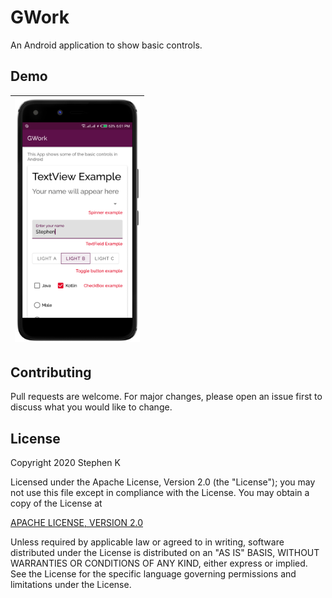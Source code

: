 # GWork

An Android application to show basic controls.

## Demo

|<img src="images/illustration.png" width=200/>|
|:----:|

## Contributing
Pull requests are welcome. For major changes, please open an issue first to discuss what you would like to change.

## License

   Copyright 2020 Stephen K
   
   Licensed under the Apache License, Version 2.0 (the "License");
   you may not use this file except in compliance with the License.
   You may obtain a copy of the License at

   [APACHE LICENSE, VERSION 2.0](https://www.apache.org/licenses/LICENSE-2.0)
   
   Unless required by applicable law or agreed to in writing, software
   distributed under the License is distributed on an "AS IS" BASIS,
   WITHOUT WARRANTIES OR CONDITIONS OF ANY KIND, either express or implied.
   See the License for the specific language governing permissions and
   limitations under the License.
   